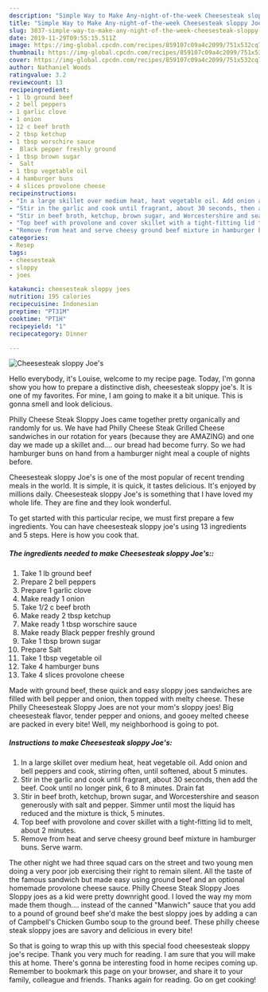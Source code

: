 ```yaml
---
description: "Simple Way to Make Any-night-of-the-week Cheesesteak sloppy Joe&amp;#39;s"
title: "Simple Way to Make Any-night-of-the-week Cheesesteak sloppy Joe&amp;#39;s"
slug: 3037-simple-way-to-make-any-night-of-the-week-cheesesteak-sloppy-joe-and-39-s
date: 2019-11-29T09:55:15.511Z
image: https://img-global.cpcdn.com/recipes/859107c09a4c2099/751x532cq70/cheesesteak-sloppy-joes-recipe-main-photo.jpg
thumbnail: https://img-global.cpcdn.com/recipes/859107c09a4c2099/751x532cq70/cheesesteak-sloppy-joes-recipe-main-photo.jpg
cover: https://img-global.cpcdn.com/recipes/859107c09a4c2099/751x532cq70/cheesesteak-sloppy-joes-recipe-main-photo.jpg
author: Nathaniel Woods
ratingvalue: 3.2
reviewcount: 13
recipeingredient:
- 1 lb ground beef
- 2 bell peppers
- 1 garlic clove
- 1 onion
- 12 c beef broth
- 2 tbsp ketchup
- 1 tbsp worschire sauce
-  Black pepper freshly ground
- 1 tbsp brown sugar
-  Salt
- 1 tbsp vegetable oil
- 4 hamburger buns
- 4 slices provolone cheese
recipeinstructions:
- "In a large skillet over medium heat, heat vegetable oil. Add onion and bell peppers and cook, stirring often, until softened, about 5 minutes."
- "Stir in the garlic and cook until fragrant, about 30 seconds, then add the beef. Cook until no longer pink, 6 to 8 minutes. Drain fat"
- "Stir in beef broth, ketchup, brown sugar, and Worcestershire and season generously with salt and pepper. Simmer until most the liquid has reduced and the mixture is thick, 5 minutes."
- "Top beef with provolone and cover skillet with a tight-fitting lid to melt, about 2 minutes."
- "Remove from heat and serve cheesy ground beef mixture in hamburger buns. Serve warm."
categories:
- Resep
tags:
- cheesesteak
- sloppy
- joes

katakunci: cheesesteak sloppy joes
nutrition: 195 calories
recipecuisine: Indonesian
preptime: "PT31M"
cooktime: "PT1H"
recipeyield: "1"
recipecategory: Dinner

---
```



![Cheesesteak sloppy Joe&#39;s](https://img-global.cpcdn.com/recipes/859107c09a4c2099/751x532cq70/cheesesteak-sloppy-joes-recipe-main-photo.jpg)

Hello everybody, it's Louise, welcome to my recipe page. Today, I'm gonna show you how to prepare a distinctive dish, cheesesteak sloppy joe&#39;s. It is one of my favorites. For mine, I am going to make it a bit unique. This is gonna smell and look delicious.

Philly Cheese Steak Sloppy Joes came together pretty organically and randomly for us. We have had Philly Cheese Steak Grilled Cheese sandwiches in our rotation for years (because they are AMAZING) and one day we made up a skillet and…. our bread had become furry. So we had hamburger buns on hand from a hamburger night meal a couple of nights before.

Cheesesteak sloppy Joe&#39;s is one of the most popular of recent trending meals in the world. It is simple, it is quick, it tastes delicious. It's enjoyed by millions daily. Cheesesteak sloppy Joe&#39;s is something that I have loved my whole life. They are fine and they look wonderful.


To get started with this particular recipe, we must first prepare a few ingredients. You can have cheesesteak sloppy joe&#39;s using 13 ingredients and 5 steps. Here is how you cook that.

##### The ingredients needed to make Cheesesteak sloppy Joe&#39;s::

1. Take 1 lb ground beef
1. Prepare 2 bell peppers
1. Prepare 1 garlic clove
1. Make ready 1 onion
1. Take 1/2 c beef broth
1. Make ready 2 tbsp ketchup
1. Make ready 1 tbsp worschire sauce
1. Make ready  Black pepper freshly ground
1. Take 1 tbsp brown sugar
1. Prepare  Salt
1. Take 1 tbsp vegetable oil
1. Take 4 hamburger buns
1. Take 4 slices provolone cheese


Made with ground beef, these quick and easy sloppy joes sandwiches are filled with bell pepper and onion, then topped with melty cheese. These Philly Cheesesteak Sloppy Joes are not your mom&#39;s sloppy joes! Big cheesesteak flavor, tender pepper and onions, and gooey melted cheese are packed in every bite! Well, my neighborhood is going to pot. 

##### Instructions to make Cheesesteak sloppy Joe&#39;s:

1. In a large skillet over medium heat, heat vegetable oil. Add onion and bell peppers and cook, stirring often, until softened, about 5 minutes.
1. Stir in the garlic and cook until fragrant, about 30 seconds, then add the beef. Cook until no longer pink, 6 to 8 minutes. Drain fat
1. Stir in beef broth, ketchup, brown sugar, and Worcestershire and season generously with salt and pepper. Simmer until most the liquid has reduced and the mixture is thick, 5 minutes.
1. Top beef with provolone and cover skillet with a tight-fitting lid to melt, about 2 minutes.
1. Remove from heat and serve cheesy ground beef mixture in hamburger buns. Serve warm.


The other night we had three squad cars on the street and two young men doing a very poor job exercising their right to remain silent. All the taste of the famous sandwich but made easy using ground beef and an optional homemade provolone cheese sauce. Philly Cheese Steak Sloppy Joes Sloppy joes as a kid were pretty downright good. I loved the way my mom made them though…. instead of the canned &#34;Manwich&#34; sauce that you add to a pound of ground beef she&#39;d make the best sloppy joes by adding a can of Campbell&#39;s Chicken Gumbo soup to the ground beef. These philly cheese steak sloppy joes are savory and delicious in every bite! 

So that is going to wrap this up with this special food cheesesteak sloppy joe&#39;s recipe. Thank you very much for reading. I am sure that you will make this at home. There's gonna be interesting food in home recipes coming up. Remember to bookmark this page on your browser, and share it to your family, colleague and friends. Thanks again for reading. Go on get cooking!
